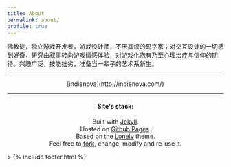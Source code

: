 ```yaml
---
title: About
permalink: about/
profile: true
---
```


佛教徒，独立游戏开发者，游戏设计师，不厌其烦的码字家；对交互设计的一切感到好奇，研究由叙事转向游戏情感体验，对游戏化抱有乃至心理治疗与信仰的期待。兴趣广泛，技能拙劣，准备当一辈子的艺术系新生。


***

<div align=center>
	[indienova](http://indienova.com/)


***


#### Site's stack:

Built with [Jekyll](http://jekyllrb.com/).
<br>Hosted on [Github Pages](https://pages.github.com/).
<br>Based on the [Lonely](https://github.com/ayame9joe/ayame9joe.github.io) theme.
<br>Feel free to [fork](https://github.com/ayame9joe/ayame9joe.github.io), change, modify and re-use it.

</div>>
{% include footer.html %}


